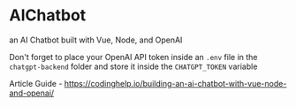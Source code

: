 # AIChatbot
 an AI Chatbot built with Vue, Node, and OpenAI

Don't forget to place your OpenAI API token inside an `.env` file in the `chatgpt-backend` folder and store it inside the `CHATGPT_TOKEN` variable

 
Article Guide -  https://codinghelp.io/building-an-ai-chatbot-with-vue-node-and-openai/
